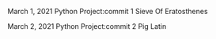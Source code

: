 March 1, 2021
	Python Project:commit 1
		Sieve Of Eratosthenes
		
March 2, 2021
	Python Project:commit 2
		Pig Latin